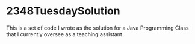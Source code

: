 # 2348TuesdaySolution
This is a set of code I wrote as the solution for a Java Programming Class that I currently oversee as a teaching assistant 
